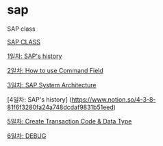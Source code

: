 # sap
SAP class


[SAP CLASS](https://www.notion.so/SAP-25cb51992ee246d2be260959de4bcbae)

[1일차: SAP's history](https://www.notion.so/1-3-2-7498e2fa30694f899972797a774fd646)

[2일차: How to use Command Field](https://www.notion.so/2-3-3-d8e0e7691cba4ae79479f68ab61e9785)

[3일차: SAP System Architecture](https://www.notion.so/3-3-7-a2d37e7fcd8d400c88e1f19078548c7a)

[4일차: SAP's history] (https://www.notion.so/4-3-8-81f6f3280fa24a748dcdaf9831b51eed)

[5일차: Create Transaction Code & Data Type](https://www.notion.so/5-3-10-d8e7ebf572204d09ae7844a6f732d7cf)

[6일차: DEBUG](https://www.notion.so/6-3-14-15ea894c271540bca084c8fd28cf7da4)
